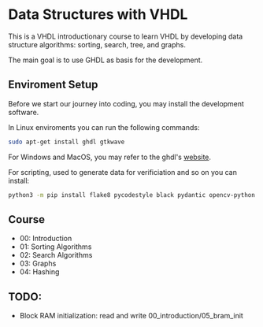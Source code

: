 # Data Structures with VHDL

This is a VHDL introductionary course to learn VHDL by developing data structure algorithms: sorting, search, tree, and graphs.

The main goal is to use GHDL as basis for the development.


## Enviroment Setup

Before we start our journey into coding, you may install the development software.

In Linux enviroments you can run the following commands:

```bash
sudo apt-get install ghdl gtkwave
```

For Windows and MacOS, you may refer to the ghdl's [website](https://github.com/ghdl/ghdl/releases).

For scripting, used to generate data for verificiation and so on you can install:

```bash
python3 -m pip install flake8 pycodestyle black pydantic opencv-python
```

## Course

- 00: Introduction
- 01: Sorting Algorithms
- 02: Search Algorithms
- 03: Graphs
- 04: Hashing



## TODO:

- Block RAM initialization: read and write 00_introduction/05_bram_init